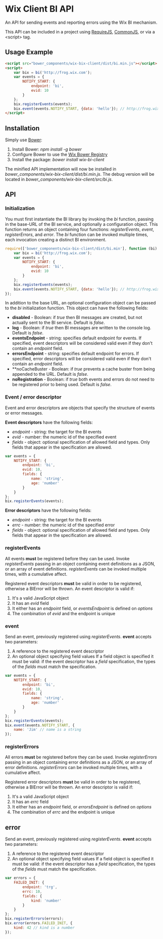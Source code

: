 # Wix Client BI API
An API for sending events and reporting errors using the Wix BI mechanism.

This API can be included in a project using [RequireJS](http://requirejs.org/), [CommonJS](http://www.commonjs.org/), or via a &lt;script&gt; tag.

## Usage Example
```html
<script src="bower_components/wix-bix-client/dist/bi.min.js"></script>
<script>
    var bix = bi('http://frog.wix.com');
    var events = {
        NOTIFY_START: {
            endpoint: 'bi',
            evid: 10
        }
    };
    bix.registerEvents(events);
    bix.event(events.NOTIFY_START, {data: 'hello'}); // http://frog.wix.com/bi?evid=10&data=hello
</script>
```

## Installation
Simply use [Bower](http://bower.io/):

1. Install Bower: *npm install -g bower*
2. Configure Bower to use the [Wix Bower Registry](http://kb.wixpress.com/display/dashboard/Creating+a+bower+component)
2. Install the package: *bower install wix-bi-client*

The minified API implementation will now be installed in *bower_components/wix-bix-client/dist/bi.min.js*.
The debug version will be located in *bower_components/wix-bix-client/src/bi.js*.

## API

### Initialization
You must first instantiate the BI library by invoking the *bi* function, passing in the base-URL of the BI service,
and optionally a configuration object. This function returns an object containing four functions: *registerEvents*,
*event*, *registerErrors*, and *error*. The *bi* function can be invoked multiple times, each invocation creating a
distinct BI environment.

```javascript
require(['bower_components/wix-bix-client/dist/bi.min'], function (bi) {
    var bix = bi('http://frog.wix.com');
    var events = {
        NOTIFY_START: {
            endpoint: 'bi',
            evid: 10
        }
    };
    bix.registerEvents(events);
    bix.event(events.NOTIFY_START, {data: 'hello'}); // http://frog.wix.com/bi?evid=10&data=hello
});
```

In addition to the base URL, an optional configuration object can be passed to the *bi* initialization function.
This object can have the following fields:

* **disabled** - Boolean: if *true* then BI messages are created, but not actually sent to the BI service. Default is *false*.
* **log** - Boolean: if *true* then BI messages are written to the console log. Default is *false*.
* **eventsEndpoint** - string: specifies default endpoint for events. If specified, event descriptors will be considered valid
even if they don't contain an *endpoint* field.
* **errorsEndpoint** - string: specifies default endpoint for errors. If specified, error descriptors will be considered valid
even if they don't contain an *endpoint* field.
* **noCacheBuster - Boolean: if *true* prevents a cache buster from being appended to the URL. Default is *false*.
* **noRegistration** - Boolean: if *true* both events and errors do not need to be registered prior to being used.
Default is *false*.

### Event / error descriptor
Event and error descriptors are objects that specify the structure of events or error messages.

**Event descriptors** have the following fields:
* *endpoint* - string: the target for the BI events
* *evid* - number: the numeric id of the specified event
* *fields* - object: optional specification of allowed field and types. Only fields that appear in the specification are allowed.

```javascript
var events = {
    NOTIFY_START: {
        endpoint: 'bi',
        evid: 10,
        fields: {
            name: 'string',
            age: 'number'
        }
    }
};
bix.registerEvents(events);
```

**Error descriptors** have the following fields:
* *endpoint* - string: the target for the BI events
* *errc* - number: the numeric id of the specified error
* *fields* - object: optional specification of allowed field and types. Only fields that appear in the specification are allowed.

### registerEvents
All events **must** be registered before they can be used. Invoke *registerEvents* passing in an object containing event
definitions as a JSON, or an array of event definitions. *registerEvents* can be invoked multiple times, with a cumulative affect.

Registered event descriptors **must** be valid in order to be registered, otherwise a BIError will be thrown.
An event descriptor is valid if:
1. It's a valid JavaScript object
2. It has an *evid* field
3. It either has an *endpoint* field, or *eventsEndpoint* is defined on *options*
4. The combination of *evid* and the endpoint is unique

### event
Send an event, previously registered using *registerEvents*. **event** accepts two parameters:
1. A reference to the registered event descriptor
2. An optional object specifying field values
If a field object is specified it must be valid: if the event descriptor has a *field* specification,
the types of the *fields* must match the specification.


```javascript
var events = {
    NOTIFY_START: {
        endpoint: 'bi',
        evid: 10,
        fields: {
            name: 'string',
            age: 'number'
        }
    }
};
bix.registerEvents(events);
bix.event(events.NOTIFY_START, {
    name: 'Jim' // name is a string
});
```

### registerErrors
All errors **must** be registered before they can be used. Invoke *registerErrors* passing in an object containing error
definitions as a JSON, or an array of error definitions. *registerErrors* can be invoked multiple times, with a cumulative affect.

Registered error descriptors **must** be valid in order to be registered, otherwise a BIError will be thrown.
An error descriptor is valid if:
1. It's a valid JavaScript object
2. It has an *errc* field
3. It either has an *endpoint* field, or *errorsEndpoint* is defined on *options*
4. The combination of *errc* and the endpoint is unique

## error
Send an event, previously registered using *registerEvents*. **event** accepts two parameters:
1. A reference to the registered event descriptor
2. An optional object specifying field values
If a field object is specified it must be valid: if the event descriptor has a *field* specification,
the types of the *fields* must match the specification.


```javascript
var errors = {
    FAILED_INIT: {
        endpoint: 'trg',
        errc: 10,
        fields: {
            kind: 'number'
        }
    }
};
bix.registerErrors(errors);
bix.error(errors.FAILED_INIT, {
    kind: 42 // kind is a number
});
```
